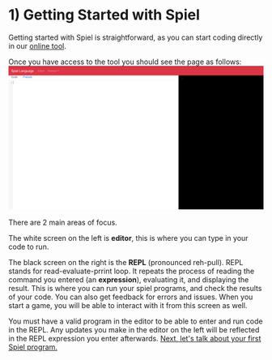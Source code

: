 # 1) Getting Started with Spiel

Getting started with Spiel is straightforward, as you can start coding directly in our [online tool](http://bogl.uphouseworks.com:5168/).


Once you have access to the tool you should see the page as follows:
![The Spiel online tool.](../imgs/editor-blank.png)

There are 2 main areas of focus.

The white screen on the left is **editor**, this is where you can type in your code to run.

The black screen on the right is the **REPL** (pronounced reh-pull). REPL stands for read-evaluate-prrint loop. It repeats the process of reading the command you entered (an **expression**), evaluating it, and displaying the result. This is where you can run your spiel programs, and check the results of your code. You can also get feedback for errors and issues. When you start a game, you will be able to interact with it from this screen as well.

You must have a valid program in the editor to be able to enter and run code in the REPL. Any updates you make in the editor on the left will be reflected in the REPL expression you enter afterwards.
[Next, let's talk about your first Spiel program.](Intro)
